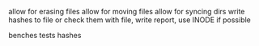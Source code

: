 allow for erasing files
allow for moving files
allow for syncing dirs
write hashes to file or check them with file, write report, use INODE if possible

benches
tests
hashes